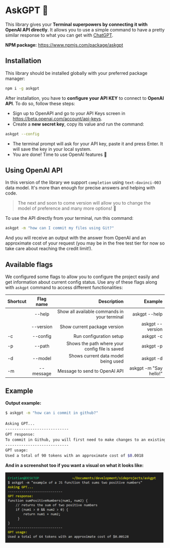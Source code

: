 # AskGPT 🤖

This library gives your **Terminal superpowers by connecting it with OpenAI API directly**. It allows you to use a simple command to have a pretty similar response to what you can get with [ChatGPT](https://chat.openai.com/).

**NPM package:** https://www.npmjs.com/package/askgpt

## Installation

This library should be installed globally with your preferred package manager:

```bash
npm i -g askgpt
```

After installation, you have to **configure your API KEY** to connect to **OpenAI API**. To do so, follow these steps:

- Sign up to OpenAPI and go to your API Keys screen in https://beta.openai.com/account/api-keys.
- Create a **new secret key**, copy its value and run the command:

```bash
askgpt --config
```

- The terminal prompt will ask for your API key, paste it and press Enter. It will save the key in your local system.
- You are done! Time to use OpenAI features 🚀

## Using OpenAI API

In this version of the library we support `completion` using `text-davinci-003` data model. It's more than enough for precise answers and helping with code.

> The next and soon to come version will allow you to change the model of preference and many more options! 🎊

To use the API directly from your terminal, run this command:

```bash
askgpt -m "how can I commit my files using Git?"
```

And you will receive an output with the answer from OpenAI and an approximate cost of your request (you may be in the free test tier for now so take care about reaching the credit limit!).

## Available flags

We configured some flags to allow you to configure the project easily and get information about current config status. Use any of these flags along with `askgpt` command to access different functionalities:

| Shortcut | Flag name |                                    Description |                Example |
| -------- | :-------: | ---------------------------------------------: | ---------------------: |
|          |  --help   |   Show all available commands in your terminal |          askgpt --help |
|          | --version |                   Show current package version |       askgpt --version |
| -c       | --config  |                        Run configuration setup |              askgpt -c |
| -p       |  --path   | Shows the path where your config file is saved |              askgpt -p |
| -d       |  --model  |            Shows current data model being used |              askgpt -d |
| -m       | --message |                  Message to send to OpenAI API | askgpt -m "Say hello!" |

## Example

**Output example:**

```bash
$ askgpt -m "how can i commit in github?"

Asking GPT...
----------------------------
GPT response:
To commit in Github, you will first need to make changes to an existing file or create a new oand go to the terminal of your repository. Then, use the git add command to add the changes toed. After that, use the git commit -m "<your commit message>" command to commit the changes an
----------------------------
GPT usage:
Used a total of 90 tokens with an approximate cost of $0.0018
```

**And in a screenshot too if you want a visual on what it looks like:**

<img src="https://raw.githubusercontent.com/Ccastillo06/askgpt/main/askgpt-sample.PNG.png" alt="example" width="500" />
